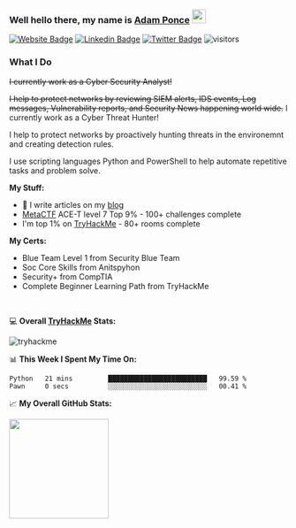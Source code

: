 ### Well hello there, my name is <a href="https://adamcysec.github.io/" target="_blank">Adam Ponce</a> <img src="https://media.giphy.com/media/hvRJCLFzcasrR4ia7z/giphy.gif" width="25px">


[![Website Badge](https://img.shields.io/badge/Website-3b5998?style=flat-square&logo=google-chrome&logoColor=white)](https://adamcysec.github.io/)
[![Linkedin Badge](https://img.shields.io/badge/-LinkedIn-0e76a8?style=flat-square&logo=Linkedin&logoColor=white)](https://www.linkedin.com/in/adamponce/)
[![Twitter Badge](https://img.shields.io/badge/-Twitter-00acee?style=flat-square&logo=Twitter&logoColor=white)](https://twitter.com/AdamCySec)
![visitors](https://visitor-badge.glitch.me/badge?page_id=adamcysec.474408138.issue.1)

### What I Do
~~I currently work as a Cyber Security Analyst!~~

~~I help to protect networks by reviewing SIEM alerts, IDS events, Log messages, Vulnerability reports, and Security News happening world wide.~~
I currently work as a Cyber Threat Hunter!

I help to protect networks by proactively hunting threats in the environemnt and creating detection rules.

I use scripting languages Python and PowerShell to help automate repetitive tasks and problem solve.

**My Stuff:**
- 📝 I write articles on my [blog](https://adamcysec.github.io/blog/)
- [MetaCTF](https://lookup.ace-t.mctf.io/?id=1007346) ACE-T level 7 Top 9% - 100+ challenges complete
- I'm top 1% on [TryHackMe](https://tryhackme.com/p/adaminfosec) - 80+ rooms complete

**My Certs:**
- Blue Team Level 1 from Security Blue Team
- Soc Core Skills from Anitspyhon
- Security+ from CompTIA
- Complete Beginner Learning Path from TryHackMe

</br>

:computer: **Overall [TryHackMe](https://tryhackme.com/p/adaminfosec) Stats:**

![tryhackme](https://tryhackme-badges.s3.amazonaws.com/adaminfosec.png)

📊 **This Week I Spent My Time On:**
<!--START_SECTION:waka-->

```text
Python   21 mins         █████████████████████████   99.59 %
Pawn     0 secs          ░░░░░░░░░░░░░░░░░░░░░░░░░   00.41 %
```

<!--END_SECTION:waka-->


📈 **My Overall GitHub Stats:**

<img height="180em" src="https://github-readme-stats.vercel.app/api?username=adamcysec&show_icons=true&hide_border=true&&count_private=true&include_all_commits=true" />
